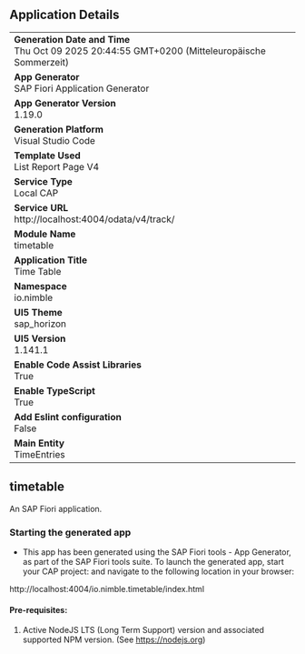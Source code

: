 ## Application Details

|                                                                                                  |
| ------------------------------------------------------------------------------------------------ |
| **Generation Date and Time**<br>Thu Oct 09 2025 20:44:55 GMT+0200 (Mitteleuropäische Sommerzeit) |
| **App Generator**<br>SAP Fiori Application Generator                                             |
| **App Generator Version**<br>1.19.0                                                              |
| **Generation Platform**<br>Visual Studio Code                                                    |
| **Template Used**<br>List Report Page V4                                                         |
| **Service Type**<br>Local CAP                                                                    |
| **Service URL**<br>http://localhost:4004/odata/v4/track/                                         |
| **Module Name**<br>timetable                                                                     |
| **Application Title**<br>Time Table                                                              |
| **Namespace**<br>io.nimble                                                                       |
| **UI5 Theme**<br>sap_horizon                                                                     |
| **UI5 Version**<br>1.141.1                                                                       |
| **Enable Code Assist Libraries**<br>True                                                         |
| **Enable TypeScript**<br>True                                                                    |
| **Add Eslint configuration**<br>False                                                            |
| **Main Entity**<br>TimeEntries                                                                   |

## timetable

An SAP Fiori application.

### Starting the generated app

- This app has been generated using the SAP Fiori tools - App Generator, as part of the SAP Fiori tools suite. To launch the generated app, start your CAP project: and navigate to the following location in your browser:

http://localhost:4004/io.nimble.timetable/index.html

#### Pre-requisites:

1. Active NodeJS LTS (Long Term Support) version and associated supported NPM version. (See https://nodejs.org)
